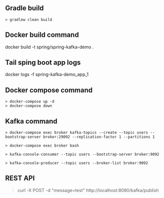 ## Gradle build
```
> gradlew clean build

```

## Docker build command
docker build -t spring/spring-kafka-demo .

## Tail sping boot app logs
docker logs -f spring-kafka-demo_app_1

## Docker compose command
```
> docker-compose up -d
> docker-compose down

```
## Kafka command
```
> docker-compose exec broker kafka-topics --create --topic users --bootstrap-server broker:29092 --replication-factor 1 --partitions 1

> docker-compose exec broker bash

> kafka-console-consumer --topic users --bootstrap-server broker:9092 

> kafka-console-producer --topic users --broker-list broker:9092
```

## REST API
> curl -X POST -d "message=test" http://localhost:8080/kafka/publish